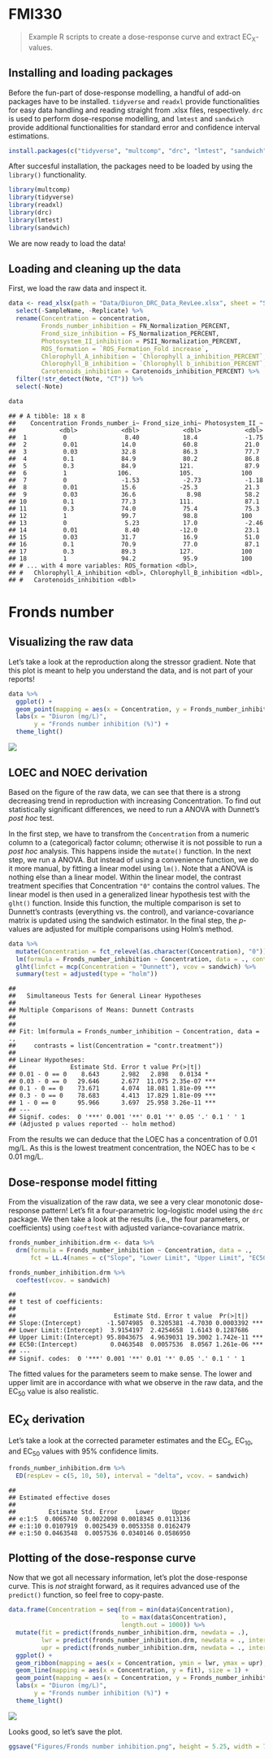 FMI330
================

> Example R scripts to create a dose-response curve and extract
> EC<sub>X</sub>-values.

## Installing and loading packages

Before the fun-part of dose-response modelling, a handful of add-on
packages have to be installed. `tidyverse` and `readxl` provide
functionalities for easy data handling and reading straight from .xlsx
files, respectively. `drc` is used to perform dose-response modelling,
and `lmtest` and `sandwich` provide additional functionalities for
standard error and confidence interval estimations.

``` r
install.packages(c("tidyverse", "multcomp", "drc", "lmtest", "sandwich"))
```

After succesful installation, the packages need to be loaded by using
the `library()` functionality.

``` r
library(multcomp)
library(tidyverse)
library(readxl)
library(drc)
library(lmtest)
library(sandwich)
```

We are now ready to load the data\!

## Loading and cleaning up the data

First, we load the raw data and inspect it.

``` r
data <- read_xlsx(path = "Data/Diuron_DRC_Data_RevLee.xlsx", sheet = "Summary") %>% 
  select(-SampleName, -Replicate) %>% 
  rename(Concentration = concentration, 
         Fronds_number_inhibition = FN_Normalization_PERCENT,
         Frond_size_inhibition = FS_Normalization_PERCENT,
         Photosystem_II_inhibition = PSII_Normalization_PERCENT,
         ROS_formation = `ROS_Formation_Fold increase`,
         Chlorophyll_A_inhibition = `Chlorophyll a_inhibition_PERCENT`,
         Chlorophyll_B_inhibition = `Chlorophyll b_inhibition_PERCENT`, 
         Carotenoids_inhibition = Carotenoids_inhibition_PERCENT) %>% 
  filter(!str_detect(Note, "CT")) %>% 
  select(-Note)

data
```

    ## # A tibble: 18 x 8
    ##    Concentration Fronds_number_i~ Frond_size_inhi~ Photosystem_II_~
    ##            <dbl>            <dbl>            <dbl>            <dbl>
    ##  1          0                8.40            18.4             -1.75
    ##  2          0.01            14.0             60.8             21.0 
    ##  3          0.03            32.8             86.3             77.7 
    ##  4          0.1             84.9             80.2             86.8 
    ##  5          0.3             84.9            121.              87.9 
    ##  6          1              106.             105.             100   
    ##  7          0               -1.53            -2.73            -1.18
    ##  8          0.01            15.6            -25.3             21.3 
    ##  9          0.03            36.6              8.98            58.2 
    ## 10          0.1             77.3            111.              87.1 
    ## 11          0.3             74.0             75.4             75.3 
    ## 12          1               99.7             98.8            100   
    ## 13          0                5.23            17.0             -2.46
    ## 14          0.01             8.40           -12.0             23.1 
    ## 15          0.03            31.7             16.9             51.0 
    ## 16          0.1             70.9             77.0             87.1 
    ## 17          0.3             89.3            127.             100   
    ## 18          1               94.2             95.9            100   
    ## # ... with 4 more variables: ROS_formation <dbl>,
    ## #   Chlorophyll_A_inhibition <dbl>, Chlorophyll_B_inhibition <dbl>,
    ## #   Carotenoids_inhibition <dbl>

# Fronds number

## Visualizing the raw data

Let’s take a look at the reproduction along the stressor gradient. Note
that this plot is meant to help you understand the data, and is not part
of your reports\!

``` r
data %>% 
  ggplot() +
  geom_point(mapping = aes(x = Concentration, y = Fronds_number_inhibition), size = 2, alpha = 0.5) +
  labs(x = "Diuron (mg/L)", 
       y = "Fronds number inhibition (%)") +
  theme_light()
```

![](README_files/figure-gfm/unnamed-chunk-4-1.png)<!-- -->

## LOEC and NOEC derivation

Based on the figure of the raw data, we can see that there is a strong
decreasing trend in reproduction with increasing Concentration. To find
out statistically significant differences, we need to run a ANOVA with
Dunnett’s *post hoc* test.

In the first step, we have to transfrom the `Concentration` from a
numeric column to a (categorical) factor column; otherwise it is not
possible to run a *post hoc* analysis. This happens inside the
`mutate()` function. In the next step, we run a ANOVA. But instead of
using a convenience function, we do it more manual, by fitting a linear
model using `lm()`. Note that a ANOVA is nothing else than a linear
model. Within the linear model, the contrast treatment specifies that
Concentration `"0"` contains the control values. The linear model is
then used in a generalized linear hypothesis test with the `glht()`
function. Inside this function, the multiple comparison is set to
Dunnett’s contrasts (everything vs. the control), and
variance-covariance matrix is updated using the sandwich estimator. In
the final step, the *p*-values are adjusted for multiple comparisons
using Holm’s method.

``` r
data %>% 
  mutate(Concentration = fct_relevel(as.character(Concentration), "0")) %>% 
  lm(formula = Fronds_number_inhibition ~ Concentration, data = ., contrasts = list(Concentration = "contr.treatment")) %>% 
  glht(linfct = mcp(Concentration = "Dunnett"), vcov = sandwich) %>% 
  summary(test = adjusted(type = "holm"))
```

    ## 
    ##   Simultaneous Tests for General Linear Hypotheses
    ## 
    ## Multiple Comparisons of Means: Dunnett Contrasts
    ## 
    ## 
    ## Fit: lm(formula = Fronds_number_inhibition ~ Concentration, data = ., 
    ##     contrasts = list(Concentration = "contr.treatment"))
    ## 
    ## Linear Hypotheses:
    ##               Estimate Std. Error t value Pr(>|t|)    
    ## 0.01 - 0 == 0    8.643      2.982   2.898   0.0134 *  
    ## 0.03 - 0 == 0   29.646      2.677  11.075 2.35e-07 ***
    ## 0.1 - 0 == 0    73.671      4.074  18.081 1.81e-09 ***
    ## 0.3 - 0 == 0    78.683      4.413  17.829 1.81e-09 ***
    ## 1 - 0 == 0      95.966      3.697  25.958 3.26e-11 ***
    ## ---
    ## Signif. codes:  0 '***' 0.001 '**' 0.01 '*' 0.05 '.' 0.1 ' ' 1
    ## (Adjusted p values reported -- holm method)

From the results we can deduce that the LOEC has a concentration of 0.01
mg/L. As this is the lowest treatment concentration, the NOEC has to be
\< 0.01 mg/L.

## Dose-response model fitting

From the visualization of the raw data, we see a very clear monotonic
dose-response pattern\! Let’s fit a four-parametric log-logistic model
using the `drc` package. We then take a look at the results (i.e., the
four parameters, or coefficients) using `coeftest` with adjusted
variance-covariance matrix.

``` r
fronds_number_inhibition.drm <- data %>% 
  drm(formula = Fronds_number_inhibition ~ Concentration, data = .,
      fct = LL.4(names = c("Slope", "Lower Limit", "Upper Limit", "EC50")))

fronds_number_inhibition.drm %>% 
  coeftest(vcov. = sandwich)
```

    ## 
    ## t test of coefficients:
    ## 
    ##                           Estimate Std. Error t value  Pr(>|t|)    
    ## Slope:(Intercept)       -1.5074985  0.3205381 -4.7030 0.0003392 ***
    ## Lower Limit:(Intercept)  3.9154197  2.4254658  1.6143 0.1287686    
    ## Upper Limit:(Intercept) 95.8043675  4.9639031 19.3002 1.742e-11 ***
    ## EC50:(Intercept)         0.0463548  0.0057536  8.0567 1.261e-06 ***
    ## ---
    ## Signif. codes:  0 '***' 0.001 '**' 0.01 '*' 0.05 '.' 0.1 ' ' 1

The fitted values for the parameters seem to make sense. The lower and
upper limit are in accordance with what we observe in the raw data, and
the EC<sub>50</sub> value is also realistic.

## EC<sub>X</sub> derivation

Let’s take a look at the corrected parameter estimates and the
EC<sub>5</sub>, EC<sub>10</sub>, and EC<sub>50</sub> values with 95%
confidence limits.

``` r
fronds_number_inhibition.drm %>% 
  ED(respLev = c(5, 10, 50), interval = "delta", vcov. = sandwich)
```

    ## 
    ## Estimated effective doses
    ## 
    ##         Estimate Std. Error     Lower     Upper
    ## e:1:5  0.0065740  0.0022098 0.0018345 0.0113136
    ## e:1:10 0.0107919  0.0025439 0.0053358 0.0162479
    ## e:1:50 0.0463548  0.0057536 0.0340146 0.0586950

## Plotting of the dose-response curve

Now that we got all necessary information, let’s plot the dose-response
curve. This is *not* straight forward, as it requires advanced use of
the `predict()` function, so feel free to copy-paste.

``` r
data.frame(Concentration = seq(from = min(data$Concentration),
                               to = max(data$Concentration),
                               length.out = 1000)) %>% 
  mutate(fit = predict(fronds_number_inhibition.drm, newdata = .), 
         lwr = predict(fronds_number_inhibition.drm, newdata = ., interval = "confidence", vcov. = sandwich)[, 2], 
         upr = predict(fronds_number_inhibition.drm, newdata = ., interval = "confidence", vcov. = sandwich)[, 3]) %>% 
  ggplot() +
  geom_ribbon(mapping = aes(x = Concentration, ymin = lwr, ymax = upr), alpha = 0.2) +
  geom_line(mapping = aes(x = Concentration, y = fit), size = 1) +
  geom_point(mapping = aes(x = Concentration, y = Fronds_number_inhibition), data = data, size = 2, alpha = 0.5) +
  labs(x = "Diuron (mg/L)", 
       y = "Fronds number inhibition (%)") +
  theme_light()
```

![](README_files/figure-gfm/unnamed-chunk-8-1.png)<!-- -->

Looks good, so let’s save the plot.

``` r
ggsave("Figures/Fronds number inhibition.png", height = 5.25, width = 7, units = "in", dpi = 600, type = "cairo-png")
```
